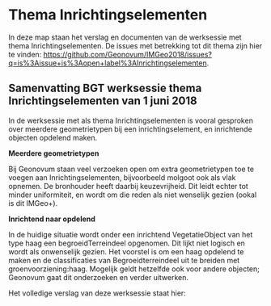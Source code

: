 Thema Inrichtingselementen
==========================

In deze map staan het verslag en documenten van de werksessie met thema
Inrichtingselementen. De issues met betrekking tot dit thema zijn hier te
vinden:
<https://github.com/Geonovum/IMGeo2018/issues?q=is%3Aissue+is%3Aopen+label%3AInrichtingselementen>.

Samenvatting BGT werksessie thema Inrichtingselementen van 1 juni 2018
---------------------------------------------------------

In de werksessie met als thema Inrichtingselementen is vooral gesproken over
meerdere geometrietypen bij een inrichtingselement, en inrichtende objecten
opdelend maken.

**Meerdere geometrietypen**

Bij Geonovum staan veel verzoeken open om extra geometrietypen toe te voegen aan
Inrichtingselementen, bijvoorbeeld molgoot ook als vlak opnemen. De bronhouder
heeft daarbij keuzevrijheid. Dit leidt echter tot minder uniformiteit, en wordt
om die reden als niet wenselijk gezien (ookal is dit IMGeo+).

**Inrichtend naar opdelend**

In de huidige situatie wordt onder een inrichtend VegetatieObject van het type
haag een begroeidTerreindeel opgenomen. Dit lijkt niet logisch en wordt als
onwenselijk gezien. Het voorstel is om een haag opdelend te maken en de
classificaties van Begroeidterreindeel uit te breiden met groenvoorziening:haag.
Mogelijk geldt hetzelfde ook voor andere objecten; Geonovum gaat dit onderzoeken
en verder uitwerken.

Het volledige verslag van deze werksessie staat hier:

